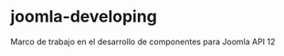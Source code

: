 joomla-developing
=================

Marco de trabajo en el desarrollo de componentes para Joomla API 12
